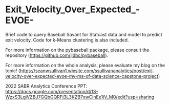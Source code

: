 # Exit_Velocity_Over_Expected_-EVOE-
Brief code to query Baseball Savant for Statcast data and model to predict exit velocity. Code for k-Means clustering is also included. 


For more information on the pybaseball package, please consult the repository (https://github.com/jldbc/pybaseball). 

For more information on the whole analysis, please evaluate my blog on the topic! (https://seanwsullivan1.wixsite.com/ssullivananalytics/post/exit-velocity-over-expected-evoe-my-ms-of-data-science-capstone-project)


2022 SABR Analytics Conference PPT: https://docs.google.com/presentation/d/1S-WzxS3LgiVZBJ7GQbGQRFj3L3KZB7xwCinEe1iV_M0/edit?usp=sharing
